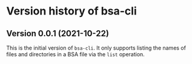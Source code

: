 # Version history of bsa-cli

## Version 0.0.1 (2021-10-22)

This is the initial version of `bsa-cli`. It only supports listing the names of
files and directories in a BSA file via the `list` operation.
